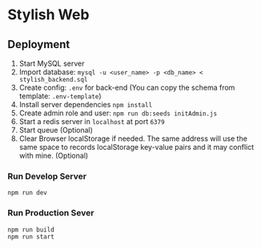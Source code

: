 # Stylish Web

## Deployment

1. Start MySQL server
2. Import database: `mysql -u <user_name> -p <db_name> < stylish_backend.sql`
3. Create config: `.env` for back-end (You can copy the schema from template: `.env-template`)
4. Install server dependencies `npm install`
5. Create admin role and user: `npm run db:seeds initAdmin.js`
6. Start a redis server in `localhost` at port `6379`
7. Start queue (Optional)
8. Clear Browser localStorage if needed. The same address will use the same space to records localStorage key-value pairs and it may conflict with mine. (Optional)

### Run Develop Server
```
npm run dev
```

### Run Production Sever
```
npm run build
npm run start
```
